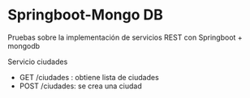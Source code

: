# Springboot-Mongo DB
Pruebas sobre la implementación de servicios REST con Springboot + mongodb 


Servicio ciudades
* GET /ciudades : obtiene lista de ciudades
* POST /ciudades: se crea una ciudad
